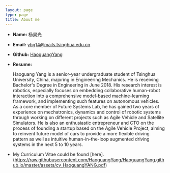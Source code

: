 ```yaml
---
layout: page
type: page
title: About me
---
```


 * **Name:** 杨昊光
 * **Email:** [yhg14@mails.tsinghua.edu.cn](mailto:yhg14@mails.tsinghua.edu.cn)
 * **Github:** [HaoguangYang](https://github.com/HaoguangYang)
 * **Resume:** 
 
    Haoguang Yang is a senior-year undergraduate student of Tsinghua University, China, majoring in Engineering Mechanics. He is receiving Bachelor's Degree in Engineering in June 2018. His research interest is robotics, especially focuses on embedding collaborative human-robot interaction into a comprehensive model-based machine-learning framework, and implementing such features on autonomous vehicles. As a core member of Future Systems Lab, he has gained two years of experience on mechatronics, dynamics and control of robotic systems through working on different projects such as Agile Vehicle and Satellite Simulators. He is also an enthusiastic entrepreneur and CTO on the process of founding a startup based on the Agile Vehicle Project, aiming to reinvent future model of cars to provide a more flexible driving pattern as well as intuitive human-in-the-loop augmented driving systems in the next 5 to 10 years.
 
 * My Curriculum Vitae could be found [here].(https://raw.githubusercontent.com/HaoguangYang/HaoguangYang.github.io/master/assets/cv_HaoguangYANG.pdf)
 